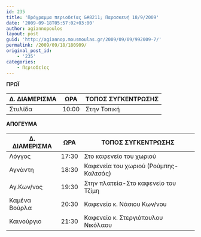 ```yaml
---
id: 235
title: 'Πρόγραμμα περιοδείας &#8211; Παρασκευή 18/9/2009'
date: '2009-09-18T05:57:02+03:00'
author: agiannopoulos
layout: post
guid: 'http://agiannop.mousmoulas.gr/2009/09/09/992009-7/'
permalink: /2009/09/18/180909/
original_post_id:
    - '235'
categories:
    - Περιοδείες
---
```


**ΠΡΩΪ**

| Δ. ΔΙΑΜΕΡΙΣΜΑ | ΩΡΑ | ΤΟΠΟΣ ΣΥΓΚΕΝΤΡΩΣΗΣ |
|---|---|---|
| Στυλίδα | 10:00 | Στην Τοπική |


**ΑΠΟΓΕΥΜΑ**

| Δ. ΔΙΑΜΕΡΙΣΜΑ | ΩΡΑ | ΤΟΠΟΣ ΣΥΓΚΕΝΤΡΩΣΗΣ |
|---|---|---|
| Λόγγος | 17:30 | Στο καφενείο του χωριού |
| Αγνάντη | 18:30 | Καφενεία του χωριού (Ρούμπης-Καλτσάς) |
| Αγ.Κων/νος | 19:30 | Στην πλατεία-Στο καφενείο του Τζίμη |
| Καμένα Βούρλα | 20:30 | Καφενείο κ. Νάσιου Κων/νου |
| Καινούργιο | 21:30 | Καφενείο κ. Στεργιόπουλου Νικόλαου |